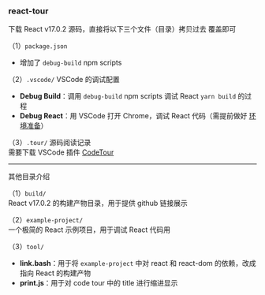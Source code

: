 ### react-tour

下载 React v17.0.2 源码，直接将以下三个文件（目录）拷贝过去 覆盖即可

（1）`package.json`
+ 增加了 `debug-build` npm scripts

（2）`.vscode/` VSCode 的调试配置  
+ **Debug Build**：调用 `debug-build` npm scripts 调试 React `yarn build` 的过程
+ **Debug React**：用 VSCode 打开 Chrome，调试 React 代码（需提前做好 [环境准备](https://www.jianshu.com/p/52f4e435eba2)）

（3）`.tour/` 源码阅读记录  
需要下载 VSCode 插件 [CodeTour](https://marketplace.visualstudio.com/items?itemName=vsls-contrib.codetour)

- - -

其他目录介绍  
  
（1）`build/`  
React v17.0.2 的构建产物目录，用于提供 github 链接展示
  
（2）`example-project/`  
一个极简的 React 示例项目，用于调试 React 代码用  
  
（3）`tool/`  
+ **link.bash**：用于将 `example-project` 中对 react 和 react-dom 的依赖，改成指向 React 的构建产物
+ **print.js**：用于对 code tour 中的 title 进行缩进显示